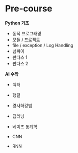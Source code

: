 # Pre-course



__Python 기초__

- 동적 프로그래밍
- 모듈 / 프로젝트
- file / exception / Log Handling
- 넘파이
- 판다스 1
- 판다스 2



__AI 수학__

- 벡터
- 행렬
- 경사하강법
- 딥러닝
- 베이즈 통계학

- CNN
- RNN
